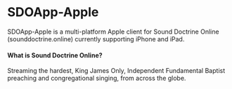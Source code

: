 # SDOApp-Apple
SDOApp-Apple is a multi-platform Apple client for Sound Doctrine Online (sounddoctrine.online) currently supporting iPhone and iPad.

#### What is Sound Doctrine Online?
Streaming the hardest, King James Only, Independent Fundamental Baptist preaching and congregational singing, from across the globe.
